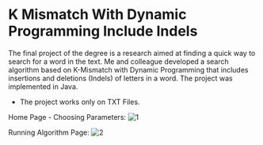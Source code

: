 # K Mismatch With Dynamic Programming Include Indels

The final project of the degree is a research aimed at finding a quick way to search for a word in the text. Me and colleague developed a search algorithm based on K-Mismatch with Dynamic Programming that includes insertions and deletions (Indels) of letters in a word. The project was implemented in Java.

* The project works only on TXT Files.

Home Page - Choosing Parameters:
![1](https://user-images.githubusercontent.com/26526551/59968598-aa5c4800-9544-11e9-91eb-906981c04868.JPG)

Running Algorithm Page:
![2](https://user-images.githubusercontent.com/26526551/59968610-f4452e00-9544-11e9-9243-cd3521b44a89.JPG)
